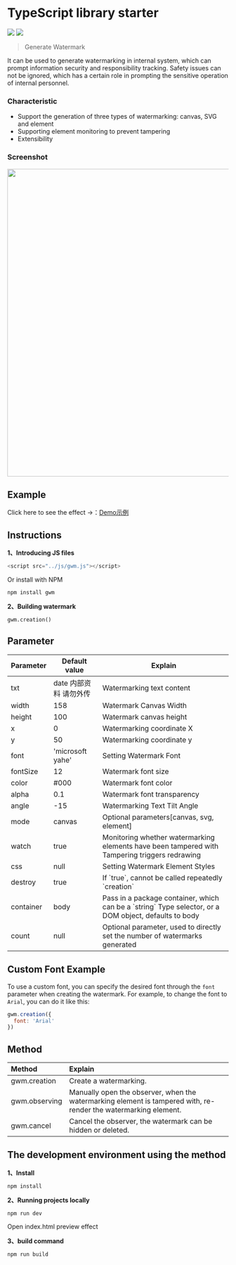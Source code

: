 # TypeScript library starter

[![](https://img.shields.io/npm/v/gwm.svg)](https://www.npmjs.com/package/gwm)
[![](https://img.shields.io/npm/dm/gwm.svg)](https://www.npmjs.com/package/gwm)

> Generate Watermark

It can be used to generate watermarking in internal system, which can prompt information security and responsibility tracking. Safety issues can not be ignored, which has a certain role in prompting the sensitive operation of internal personnel.

### Characteristic
+ Support the generation of three types of watermarking: canvas, SVG and element
+ Supporting element monitoring to prevent tampering
+ Extensibility

### Screenshot
<p align="center"><img src="https://raw.githubusercontent.com/loadchange/gwm/master/images/demo.png" width="700"></p>

## Example
Click here to see the effect →：[Demo示例](https://loadchange.github.io/gwm/index.html)


## Instructions
**1、Introducing JS files**
```javascript
<script src="../js/gwm.js"></script>
```
Or install with NPM
```
npm install gwm
```

**2、Building watermark**
```
gwm.creation()
```

## Parameter
<table>
    <thead>
        <tr>
            <th>Parameter</th>
            <th>Default value</th>
            <th>Explain</th>
        </tr>                           
    </thead>
    <tbody>
        <tr>
            <td>txt</td>
            <td>date 内部资料 请勿外传</td>
            <td>Watermarking text content</td>
        </tr>
        <tr>
            <td>width</td>
            <td>158</td>
            <td>Watermark Canvas Width</td>
        </tr>
        <tr>
            <td>height</td>
            <td>100</td>
            <td>Watermark canvas height</td>
        </tr>
        <tr>
            <td>x</td>
            <td>0</td>
            <td>Watermarking coordinate X</td>
        </tr>
        <tr>
            <td>y</td>
            <td>50</td>
            <td>Watermarking coordinate y</td>
        </tr>
        <tr>
            <td>font</td>
            <td>'microsoft yahe'</td>
            <td>Setting Watermark Font</td>
        </tr>
        <tr>
            <td>fontSize</td>
            <td>12</td>
            <td>Watermark font size</td>
        </tr>
        <tr>
            <td>color</td>
            <td>#000</td>
            <td>Watermark font color</td>
        </tr>
        <tr>
            <td>alpha</td>
            <td>0.1</td>
            <td>Watermark font transparency</td>
        </tr>
        <tr>
            <td>angle</td>
            <td>-15</td>
            <td>Watermarking Text Tilt Angle</td>
        </tr>
        <tr>
            <td>mode</td>
            <td>canvas</td>
            <td>Optional parameters[canvas, svg, element]</td>
        </tr>
        <tr>
            <td>watch</td>
            <td>true</td>
            <td>Monitoring whether watermarking elements have been tampered with<br>Tampering triggers redrawing</td>
        </tr>
        <tr>
            <td>css</td>
            <td>null</td>
            <td>Setting Watermark Element Styles</td>
        </tr>
        <tr>
            <td>destroy</td>
            <td>true</td>
            <td>If `true`, cannot be called repeatedly `creation`</td>
        </tr>
        <tr>
            <td>container</td>
            <td>body</td>
            <td>Pass in a package container, which can be a `string` Type selector, or a DOM object, defaults to body</td>
        </tr>
        <tr>
            <td>count</td>
            <td>null</td>
            <td>Optional parameter, used to directly set the number of watermarks generated</td>
        </tr>
    </tbody>
</table>

## Custom Font Example
To use a custom font, you can specify the desired font through the `font` parameter when creating the watermark. For example, to change the font to `Arial`, you can do it like this:

```javascript
gwm.creation({
  font: 'Arial'
})
```

## Method
| Method            | Explain  |
| :--------       | :----  |
| gwm.creation | Create a watermarking. |
| gwm.observing | Manually open the observer, when the watermarking element is tampered with, re-render the watermarking element. |
| gwm.cancel | Cancel the observer, the watermark can be hidden or deleted. |


## The development environment using the method
**1、Install**
```
npm install
```

**2、Running projects locally**
```
npm run dev
```
Open index.html preview effect

**3、build command**
```
npm run build
```
